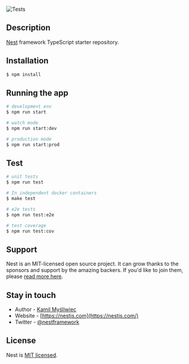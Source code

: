 ![Tests](https://github.com/SamagraX-RCW/identity/actions/workflows/ci.yml/badge.svg)

## Description

[Nest](https://github.com/nestjs/nest) framework TypeScript starter repository.

## Installation

```bash
$ npm install
```

## Running the app

```bash
# development env
$ npm run start

# watch mode
$ npm run start:dev

# production mode
$ npm run start:prod
```

## Test

```bash
# unit tests
$ npm run test

# In independent docker containers
$ make test

# e2e tests
$ npm run test:e2e

# test coverage
$ npm run test:cov
```

## Support

Nest is an MIT-licensed open source project. It can grow thanks to the sponsors and support by the amazing backers. If you'd like to join them, please [read more here](https://docs.nestjs.com/support).

## Stay in touch

- Author - [Kamil Myśliwiec](https://kamilmysliwiec.com)
- Website - [https://nestjs.com](https://nestjs.com/)
- Twitter - [@nestframework](https://twitter.com/nestframework)

## License

Nest is [MIT licensed](LICENSE).
